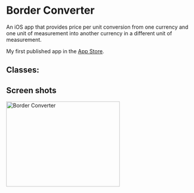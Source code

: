 Border Converter
===============

An iOS app that provides price per unit conversion from one currency and one unit of measurement into another currency in a different unit of measurement.

My first published app in the <a href="https://itunes.apple.com/us/app/border-converter/id893235832?mt=8">App Store</a>. 

Classes:
- 

<h2>Screen shots</h2>
<img src="http://www.charlesgrier.com/screen_shots/IMG_3264.png" alt="Border Converter" style="width:304px;height:228px;">
